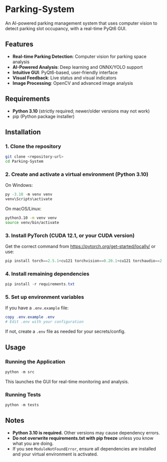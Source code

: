 
# Parking-System

An AI-powered parking management system that uses computer vision to detect parking slot occupancy, with a real-time PyQt6 GUI.

## Features

- **Real-time Parking Detection**: Computer vision for parking space analysis
- **AI-Powered Analysis**: Deep learning and ONNX/YOLO support
- **Intuitive GUI**: PyQt6-based, user-friendly interface
- **Visual Feedback**: Live status and visual indicators
- **Image Processing**: OpenCV and advanced image analysis

## Requirements

- **Python 3.10** (strictly required; newer/older versions may not work)
- pip (Python package installer)

## Installation

### 1. Clone the repository
```bash
git clone <repository-url>
cd Parking-System
```

### 2. Create and activate a virtual environment (Python 3.10)
On Windows:
```powershell
py -3.10 -m venv venv
venv\Scripts\activate
```
On macOS/Linux:
```bash
python3.10 -m venv venv
source venv/bin/activate
```

### 3. Install PyTorch (CUDA 12.1, or your CUDA version)
Get the correct command from https://pytorch.org/get-started/locally/ or use:
```powershell
pip install torch==2.5.1+cu121 torchvision==0.20.1+cu121 torchaudio==2.5.1+cu121 --index-url https://download.pytorch.org/whl/cu121
```

### 4. Install remaining dependencies
```powershell
pip install -r requirements.txt
```

### 5. Set up environment variables
If you have a `.env.example` file:
```powershell
copy .env.example .env
# Edit .env with your configuration
```
If not, create a `.env` file as needed for your secrets/config.

## Usage

### Running the Application
```powershell
python -m src
```
This launches the GUI for real-time monitoring and analysis.

### Running Tests
```powershell
python -m tests
```

## Notes

- **Python 3.10 is required.** Other versions may cause dependency errors.
- **Do not overwrite requirements.txt with pip freeze** unless you know what you are doing.
- If you see `ModuleNotFoundError`, ensure all dependencies are installed and your virtual environment is activated.
